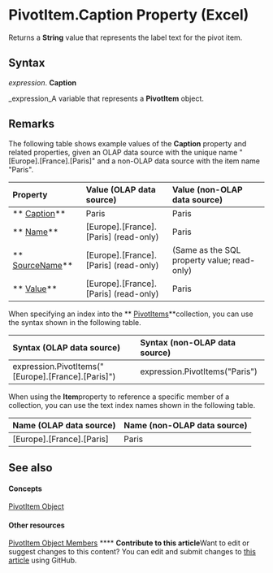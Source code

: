 
# PivotItem.Caption Property (Excel)

Returns a  **String** value that represents the label text for the pivot item.


## Syntax

 _expression_. **Caption**

 _expression_A variable that represents a  **PivotItem** object.


## Remarks

The following table shows example values of the  **Caption** property and related properties, given an OLAP data source with the unique name "[Europe].[France].[Paris]" and a non-OLAP data source with the item name "Paris".



|**Property**|**Value (OLAP data source)**|**Value (non-OLAP data source)**|
|:-----|:-----|:-----|
| ** [Caption](5b7f3136-971e-6e11-f709-7fffbc86975a.md)**|Paris|Paris|
| ** [Name](b3861675-1f05-9e0d-442c-1cd95385ca09.md)**|[Europe].[France].[Paris] (read-only)|Paris|
| ** [SourceName](9222dcaf-fb60-45c1-a230-4eb7201e1c2a.md)**|[Europe].[France].[Paris] (read-only)|(Same as the SQL property value; read-only)|
| ** [Value](0c7e33c2-6d28-7d82-f016-57d6d47515d7.md)**|[Europe].[France].[Paris] (read-only)|Paris|
When specifying an index into the  ** [PivotItems](df47021a-2b06-fa10-5712-58956c7ffe07.md)**collection, you can use the syntax shown in the following table.



|**Syntax (OLAP data source)**|**Syntax (non-OLAP data source)**|
|:-----|:-----|
|expression.PivotItems("[Europe].[France].[Paris]")|expression.PivotItems("Paris")|
When using the  **Item**property to reference a specific member of a collection, you can use the text index names shown in the following table.



|**Name (OLAP data source)**|**Name (non-OLAP data source)**|
|:-----|:-----|
|[Europe].[France].[Paris]|Paris|

## See also


#### Concepts


 [PivotItem Object](5829a1d9-0924-9ce8-1120-229e4595285a.md)
#### Other resources


 [PivotItem Object Members](dde86683-8c89-2484-cdd0-8c3db0c06f45.md)
****   **Contribute to this article**Want to edit or suggest changes to this content? You can edit and submit changes to  [this article](https://github.com/jhershey00/VBA_Excel_Test/OpenXMLCon/articles/5b7f3136-971e-6e11-f709-7fffbc86975a.md) using GitHub.

